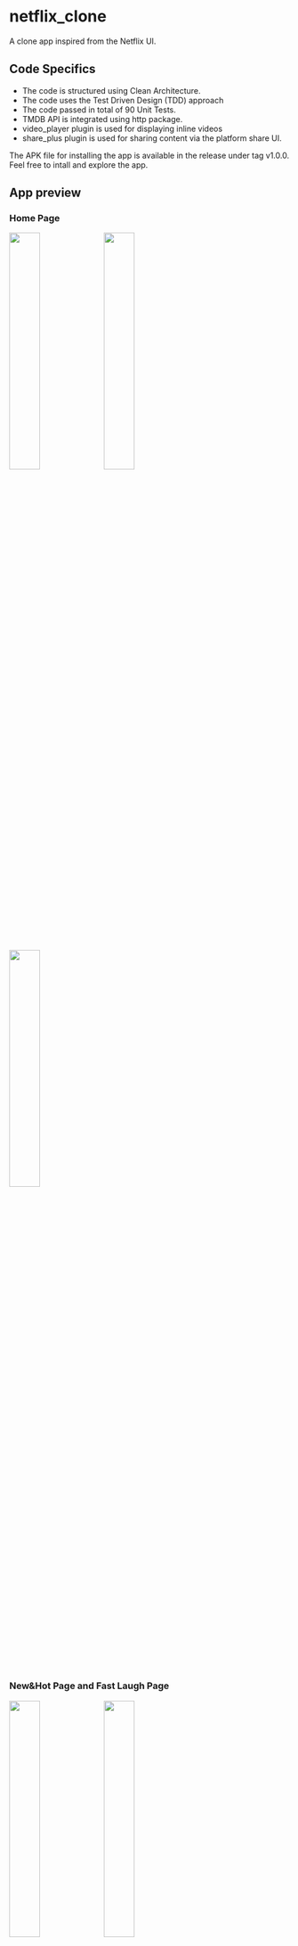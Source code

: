 # netflix_clone

A clone app inspired from the Netflix UI.

## Code Specifics

- The code is structured using Clean Architecture. 
- The code uses the Test Driven Design (TDD) approach
- The code passed in total of 90 Unit Tests.
- TMDB API is integrated using http package.
- video_player plugin is used for displaying inline videos
- share_plus plugin is used for sharing content via the platform share UI.

The APK file for installing the app is available in the release under tag v1.0.0.\
Feel free to intall and explore the app.

## App preview


### Home Page
<p float="left">
  <img src="https://user-images.githubusercontent.com/113328135/199413451-cd8c9906-e8e9-4846-bece-03701c3b7dab.jpeg" width="33%" />
  <img src="https://user-images.githubusercontent.com/113328135/199413492-e936b7e0-e3c1-4ac4-ad70-2899e95592e0.jpeg" width="33%" /> 
  <img src="https://user-images.githubusercontent.com/113328135/199413603-1971b5c6-4b11-4def-9283-85cce39243e4.jpeg" width="33%" />
</p>

### New&Hot Page and Fast Laugh Page
<p float="left">
  <img src="https://user-images.githubusercontent.com/113328135/199413631-caa17c6f-4b83-43b9-b396-84bbe7872197.jpeg" width="33%" />
  <img src="https://user-images.githubusercontent.com/113328135/199413656-09c29042-0df6-4888-b008-f0f9f5e17af4.jpeg" width="33%" /> 
  <img src="https://user-images.githubusercontent.com/113328135/199413754-ffcbb794-f9f4-42b1-bb81-a79d61f3bb55.jpeg" width="33%" />
</p>

### Search Page and Download Page
<p float="left">
  <img src="https://user-images.githubusercontent.com/113328135/199413777-65450cc8-9377-43f4-9813-4dc547678dc5.jpeg" width="33%" />
  <img src="https://user-images.githubusercontent.com/113328135/199413800-40e56e5f-f69a-4918-963e-80b4c49ccba0.jpeg" width="33%" />
  <img src="https://user-images.githubusercontent.com/113328135/199413823-dc635224-66f6-463a-8c11-692bf9a55755.jpeg" width="33%" />
</p>

